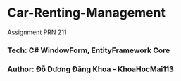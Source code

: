 # Car-Renting-Management
Assignment PRN 211
### Tech: C# WindowForm, EntityFramework Core
### Author: Đỗ Dương Đăng Khoa - KhoaHocMai113
